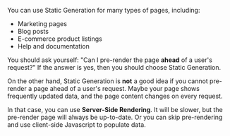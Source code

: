 You can use Static Generation for many types of pages, including:

- Marketing pages
- Blog posts
- E-commerce product listings
- Help and documentation

You should ask yourself: "Can I pre-render the page **ahead** of a user's request?" If the answer is yes, then you should choose Static Generation.

On the other hand, Static Generation is **not** a good idea if you cannot pre-render a page ahead of a user's request. Maybe your page shows frequently updated data, and the page content changes on every request.

In that case, you can use **Server-Side Rendering**. It will be slower, but the pre-render page will always be up-to-date. Or you can skip pre-rendering and use client-side Javascript to populate data.

